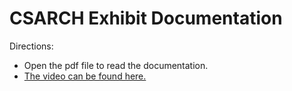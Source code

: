 # CSARCH Exhibit Documentation

Directions:
- Open the pdf file to read the documentation.
- [The video can be found here.](https://youtu.be/jg3L_ygEQ0E)
